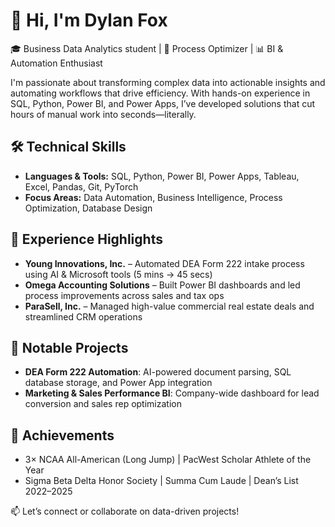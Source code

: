 # 👋 Hi, I'm Dylan Fox

🎓 Business Data Analytics student | 🧠 Process Optimizer | 📊 BI & Automation Enthusiast  

I'm passionate about transforming complex data into actionable insights and automating workflows that drive efficiency. With hands-on experience in SQL, Python, Power BI, and Power Apps, I’ve developed solutions that cut hours of manual work into seconds—literally.

## 🛠️ Technical Skills
- **Languages & Tools:** SQL, Python, Power BI, Power Apps, Tableau, Excel, Pandas, Git, PyTorch  
- **Focus Areas:** Data Automation, Business Intelligence, Process Optimization, Database Design  

## 💼 Experience Highlights
- **Young Innovations, Inc.** – Automated DEA Form 222 intake process using AI & Microsoft tools (5 mins → 45 secs)
- **Omega Accounting Solutions** – Built Power BI dashboards and led process improvements across sales and tax ops
- **ParaSell, Inc.** – Managed high-value commercial real estate deals and streamlined CRM operations  

## 🚀 Notable Projects
- **DEA Form 222 Automation**: AI-powered document parsing, SQL database storage, and Power App integration  
- **Marketing & Sales Performance BI**: Company-wide dashboard for lead conversion and sales rep optimization  

## 🏅 Achievements
- 3× NCAA All-American (Long Jump) | PacWest Scholar Athlete of the Year  
- Sigma Beta Delta Honor Society | Summa Cum Laude | Dean’s List 2022–2025  

📫 Let’s connect or collaborate on data-driven projects!  
